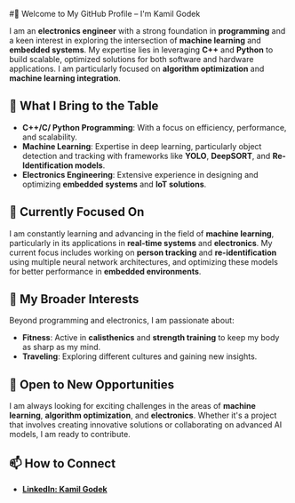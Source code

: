 #👋 Welcome to My GitHub Profile – I'm Kamil Godek

I am an **electronics engineer** with a strong foundation in **programming** and a keen interest in exploring the intersection of **machine learning** and **embedded systems**. My expertise lies in leveraging **C++** and **Python** to build scalable, optimized solutions for both software and hardware applications. I am particularly focused on **algorithm optimization** and **machine learning integration**.

## 🔧 What I Bring to the Table
- **C++/C/ Python Programming**: With a focus on efficiency, performance, and scalability.
- **Machine Learning**: Expertise in deep learning, particularly object detection and tracking with frameworks like **YOLO**, **DeepSORT**, and **Re-Identification models**.
- **Electronics Engineering**: Extensive experience in designing and optimizing **embedded systems** and **IoT solutions**.
 

## 🌱 Currently Focused On
I am constantly learning and advancing in the field of **machine learning**, particularly in its applications in **real-time systems** and **electronics**. My current focus includes working on **person tracking** and **re-identification** using multiple neural network architectures, and optimizing these models for better performance in **embedded environments**.

## 👀  My Broader Interests
Beyond programming and electronics, I am passionate about:

- **Fitness**: Active in **calisthenics** and **strength training** to keep my body as sharp as my mind.
- **Traveling**: Exploring different cultures and gaining new insights.

##  💼 Open to New Opportunities
I am always looking for exciting challenges in the areas of **machine learning**, **algorithm optimization**, and **electronics**. Whether it's a project that involves creating innovative solutions or collaborating on advanced AI models, I am ready to contribute.

## 📫 How to Connect 
- **[LinkedIn: Kamil Godek](https://www.linkedin.com/in/kamil-godek/)**

<!---
KamilGodek/KamilGodek is a ✨ special ✨ repository because its `README.md` (this file) appears on your GitHub profile.
You can click the Preview link to take a look at your changes.
--->
